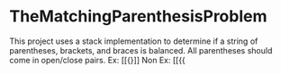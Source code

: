# TheMatchingParenthesisProblem
This project uses a stack implementation to determine if a string of parentheses, brackets, and braces is balanced. All parentheses should come in open/close pairs.
  Ex: [[{}]]
  Non Ex: [[{{

